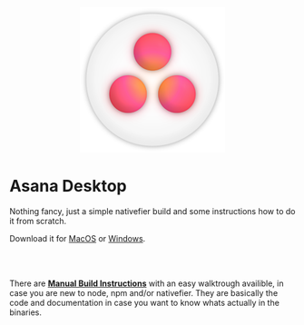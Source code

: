 <p align="center">
  <img src="https://github.com/cyanit/asana-desktop/blob/main/Icons/asana.png" width="256" height="256" />
</p>

# Asana Desktop
Nothing fancy, just a simple nativefier build and some instructions how to do it from scratch.

Download it for [MacOS](https://github.com/cyanit/asana-desktop/releases/download/1.0/asana-osx-v1.dmg) or [Windows](https://github.com/cyanit/asana-desktop/releases/download/1.0/asana-win-v1.zip).
   
<br>
<br>
   
There are **[Manual Build Instructions](https://github.com/cyanit/asana-desktop/blob/main/build%20instructions.md)** with an easy walktrough availible, in case you are new to node, npm and/or nativefier. They are basically the code and documentation in case you want to know whats actually in the binaries.
